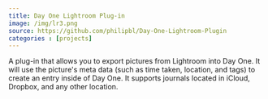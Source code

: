 ```yaml
---
title: Day One Lightroom Plug-in
image: /img/lr3.png
source: https://github.com/philipbl/Day-One-Lightroom-Plugin
categories : [projects]
---
```

A plug-in that allows you to export pictures from Lightroom into Day One. It will use the picture's meta data (such as time taken, location, and tags) to create an entry inside of Day One. It supports journals located in iCloud, Dropbox, and any other location.
